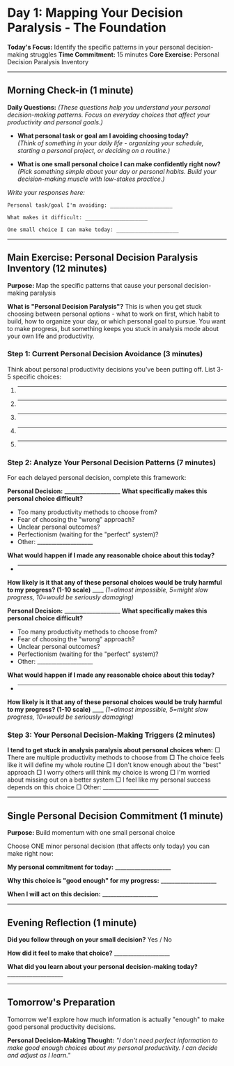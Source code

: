 # Day 1: Mapping Your Decision Paralysis - The Foundation

**Today's Focus:** Identify the specific patterns in your personal decision-making struggles
**Time Commitment:** 15 minutes
**Core Exercise:** Personal Decision Paralysis Inventory

---

## Morning Check-in (1 minute)

**Daily Questions:** *(These questions help you understand your personal decision-making patterns. Focus on everyday choices that affect your productivity and personal goals.)*

- **What personal task or goal am I avoiding choosing today?**  
  *(Think of something in your daily life - organizing your schedule, starting a personal project, or deciding on a routine.)*

- **What is one small personal choice I can make confidently right now?**  
  *(Pick something simple about your day or personal habits. Build your decision-making muscle with low-stakes practice.)*

*Write your responses here:*
```
Personal task/goal I'm avoiding: ____________________

What makes it difficult: ____________________

One small choice I can make today: ____________________
```

---

## Main Exercise: Personal Decision Paralysis Inventory (12 minutes)

**Purpose:** Map the specific patterns that cause your personal decision-making paralysis

**What is "Personal Decision Paralysis"?** This is when you get stuck choosing between personal options - what to work on first, which habit to build, how to organize your day, or which personal goal to pursue. You want to make progress, but something keeps you stuck in analysis mode about your own life and productivity.

### Step 1: Current Personal Decision Avoidance (3 minutes)
Think about personal productivity decisions you've been putting off. List 3-5 specific choices:

1. ____________________
2. ____________________
3. ____________________
4. ____________________
5. ____________________

### Step 2: Analyze Your Personal Decision Patterns (7 minutes)
For each delayed personal decision, complete this framework:

**Personal Decision:** ____________________
**What specifically makes this personal choice difficult?**
- Too many productivity methods to choose from?
- Fear of choosing the "wrong" approach?
- Unclear personal outcomes?
- Perfectionism (waiting for the "perfect" system)?
- Other: ____________________

**What would happen if I made any reasonable choice about this today?**
- ____________________

**How likely is it that any of these personal choices would be truly harmful to my progress? (1-10 scale)** ____ *(1=almost impossible, 5=might slow progress, 10=would be seriously damaging)*

**Personal Decision:** ____________________
**What specifically makes this personal choice difficult?**
- Too many productivity methods to choose from?
- Fear of choosing the "wrong" approach?
- Unclear personal outcomes?
- Perfectionism (waiting for the "perfect" system)?
- Other: ____________________

**What would happen if I made any reasonable choice about this today?**
- ____________________

**How likely is it that any of these personal choices would be truly harmful to my progress? (1-10 scale)** ____ *(1=almost impossible, 5=might slow progress, 10=would be seriously damaging)*

### Step 3: Your Personal Decision-Making Triggers (2 minutes)
**I tend to get stuck in analysis paralysis about personal choices when:**
□ There are multiple productivity methods to choose from
□ The choice feels like it will define my whole routine
□ I don't know enough about the "best" approach
□ I worry others will think my choice is wrong
□ I'm worried about missing out on a better system
□ I feel like my personal success depends on this choice
□ Other: ____________________

---

## Single Personal Decision Commitment (1 minute)

**Purpose:** Build momentum with one small personal choice

Choose ONE minor personal decision (that affects only today) you can make right now:

**My personal commitment for today:** ____________________

**Why this choice is "good enough" for my progress:** ____________________

**When I will act on this decision:** ____________________

---

## Evening Reflection (1 minute)

**Did you follow through on your small decision?** Yes / No

**How did it feel to make that choice?** ____________________

**What did you learn about your personal decision-making today?** ____________________

---

## Tomorrow's Preparation
Tomorrow we'll explore how much information is actually "enough" to make good personal productivity decisions.

**Personal Decision-Making Thought:**
*"I don't need perfect information to make good enough choices about my personal productivity. I can decide and adjust as I learn."*